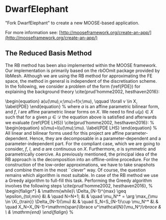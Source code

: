 DwarfElephant
=====

"Fork DwarfElephant" to create a new MOOSE-based application.

For more information see: [http://mooseframework.org/create-an-app/](http://mooseframework.org/create-an-app/)

The Reduced Basis Method
------------------------


The RB method has been also implemented within the MOOSE framework. Our implementation is primarily based on the rbOOmit package provided by libMesh. Although we are using the RB method for approximating the FE space, the method in general is independent of the discretisation scheme. In the following, we consider a problem of the form (\ref{PDE}) for explaining the background theory \cite{prud'homme2002, hesthaven2016}:

\begin{equation}
a(u(\mu),v;\mu)=f(v;\mu), \qquad	\forall v \in X,
\label{PDE}
\end{equation}
%
where $a$ is an affine parametric bilinear form, and $f$, $l$ are affine parametric linear forms on $X$. We need to find $u(\mu) \in X$ such that for a given $\mu \in \mathcal{D}$ the equation above is satisfied and afterwards we evaluate (\ref{PDE LHS}) \cite{prud'homme2002, hesthaven2016}:
%
\begin{equation}
s(\mu)=l(u(\mu);\mu).
\label{PDE LHS}
\end{equation}
%
All linear and bilinear forms used for this project are affine parameter-dependent. Hence, they are decomposable in a parameter-dependent and a parameter-independent part. For the compliant case, which we are going to consider,  $f$, $l$, and $a$ are continuous on $X$. Furthermore, $a$ is symmetric and parametrically coercive.
As previously mentioned, the principal idea of the RB approach is the decomposition into an offline-online procedure. For the construction of the low-order approximations, we have to take snapshots and combine them in the most ``clever" way. Of course, the question remains which algorithm is most suitable. In case of the RB method we use a Greedy algorithm to full-fill this task. Performing the Greedy algorithm involves the following steps \cite{prud'homme2002, hesthaven2016},
%
\begin{flalign*}
& \mathrm{while}\ \Delta_{N-1}^{max} \geq \epsilon_{tol,min} &\\
& \quad N=N+1; &\\
& \quad \mu_N^* = \arg \max_{\mu \in \Xi_{train}} \Delta_{N-1}(\mu) &\\
& \quad S_N=S_{N-1}\cup \mu_N^* &\\
& \quad X_N=X_{N-1}+\mathrm{span}\lbrace u^\mathcal{N}(\mu_N^*)\rbrace & \\
& \mathrm{end}
\end{flalign*}
% 

